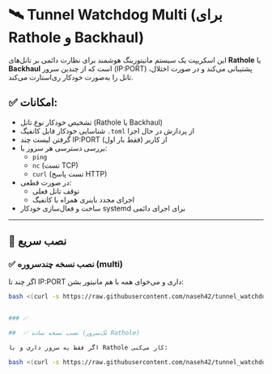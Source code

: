 # 🛰️ Tunnel Watchdog Multi (برای Rathole و Backhaul)

این اسکریپت یک سیستم مانیتورینگ هوشمند برای نظارت دائمی بر تانل‌های **Rathole** یا **Backhaul** است که از چندین سرور (IP:PORT) پشتیبانی می‌کند و در صورت اختلال، تانل را به‌صورت خودکار ری‌استارت می‌کند.

## ✅ امکانات:
- تشخیص خودکار نوع تانل (Rathole یا Backhaul)
- شناسایی خودکار فایل کانفیگ `.toml` از پردازش در حال اجرا
- گرفتن لیست چند IP:PORT از کاربر (فقط بار اول)
- بررسی دسترسی هر سرور با:
  - `ping`
  - `nc` (تست TCP)
  - `curl` (تست پاسخ HTTP)
- در صورت قطعی:
  - توقف تانل فعلی
  - اجرای مجدد باینری همراه با کانفیگ
- ساخت و فعال‌سازی خودکار systemd برای اجرای دائمی

---

## 🚀 نصب سریع

### ✅ نصب نسخه چندسروره (multi)

اگر چند تا IP:PORT داری و می‌خوای همه با هم مانیتور بشن:

```bash
bash <(curl -s https://raw.githubusercontent.com/naseh42/tunnel_watchdog/main/tunnel_watchdog_multi.sh)


### ✅

##  ✅ نصب نسخه ساده (تک‌سرور Rathole)

اگر فقط یه سرور داری و با Rathole کار می‌کنی:

bash <(curl -s https://raw.githubusercontent.com/naseh42/tunnel_watchdog/main/rathole_watchdog.sh)
